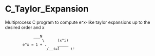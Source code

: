 # C_Taylor_Expansion
Multiprocess C program to compute e^x-like taylor expansions up to the desired order and x

	             ___N
 			         \      (x^i)
 			e^x = 1 + .     _____
 				       /__i=1	  i!
